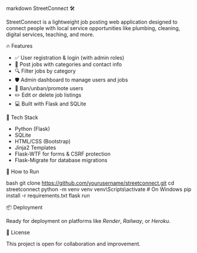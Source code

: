 markdown
StreetConnect 🛠️

StreetConnect is a lightweight job posting web application designed to connect people with local service opportunities like plumbing, cleaning, digital services, teaching, and more.

🔥 Features

- ✅ User registration & login (with admin roles)
- 📝 Post jobs with categories and contact info
- 🔍 Filter jobs by category
- 🛡️ Admin dashboard to manage users and jobs
- 🚫 Ban/unban/promote users
- ✏️ Edit or delete job listings
- 💻 Built with Flask and SQLite

📁 Tech Stack

- Python (Flask)
- SQLite
- HTML/CSS (Bootstrap)
- Jinja2 Templates
- Flask-WTF for forms & CSRF protection
- Flask-Migrate for database migrations

🚀 How to Run

bash
git clone https://github.com/yourusername/streetconnect.git
cd streetconnect
python -m venv venv
venv\Scripts\activate  # On Windows
pip install -r requirements.txt
flask run


📦 Deployment

Ready for deployment on platforms like *Render*, *Railway*, or *Heroku*.

🤝 License

This project is open for collaboration and improvement.